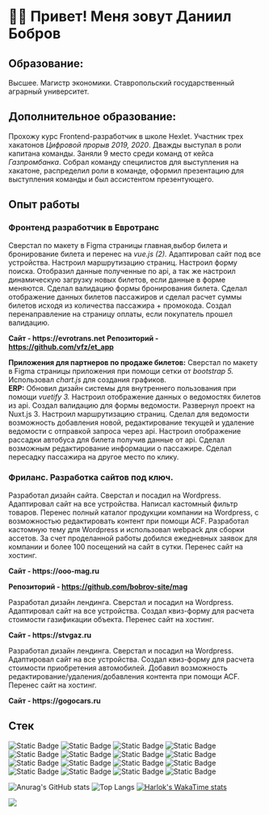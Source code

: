 # 👨‍💻 Привет! Меня зовут Даниил Бобров 
## Образование:
Высшее. Магистр экономики. Ставропольский государственный аграрный университет.
## Дополнительное образование:
Прохожу курс Frontend-разработчик в школе Hexlet. Участник трех хакатонов _Цифровой прорыв 2019, 2020_. Дважды выступал в роли капитана команды. Заняли 9 место среди команд от кейса _Газпромбанка_. Собрал команду специлистов для выступления на хакатоне, распределил роли в команде, оформил презентацию для выступления команды и был ассистентом презентующего.
## Опыт работы
### Фронтенд разработчик в Евротранс 
Сверстал по макету в Figma страницы главная,выбор билета и бронирование билета и перенес на _vue.js (2)._ Адаптировал сайт под все устройства. Настроил маршрутизацию страниц. Настроил форму поиска. Отобразил данные полученные по api, а так же настроил динамическую загрузку новых билетов, если данные в форме меняются. Сделал валидацию формы бронирования билета. Сделал отображение данных билетов пассажиров и сделал расчет суммы билетов исходя из количества пассажира + промокода. Создал перенаправление на страницу оплаты, если покупатель прошел валидацию.

__Сайт - https://evrotrans.net__
__Репозиторий - https://github.com/vfz/et_app__ 

__Приложения для партнеров по продаже билетов:__ Сверстал по макету в Figma страницы приложения при помощи сетки от _bootstrap 5._ Использовал _chart.js_ для создания графиков. <br>
__ERP:__ Обновил дизайн системы для внутреннего пользования при помощи _vuetify 3._ Настроил отображение данных о ведомостях билетов из api. Создал валидацию для формы ведомости. Развернул проект на Nuxt.js 3. Настроил маршрутизацию страниц. Сделал для ведомости возможность добавления новой, редактирование текущей и удаление ведомости с отправкой запроса через api. Настроил отображение рассадки автобуса для билета получив данные от api. Сделал возможным редактирование информации о пассажире. Сделал пересадку пассажира на другое место по клику. <br>
### Фриланс. Разработка сайтов под ключ.

Разработал дизайн сайта. Сверстал и посадил на Wordpress. Адаптировал сайт на все устройства. Написал кастомный фильтр товаров. Перенес полный каталог продукции компании на Wordpress, с возможностью редактировать контент при помощи ACF. Разработал кастомную тему для Wordpress и использовал webpack для сборки ассетов. За счет проделанной работы добился ежедневных заявок для компании и более 100 посещений на сайт в сутки. Перенес сайт на хостинг.

__Сайт - https://ooo-mag.ru__ 

__Репозиторий - https://github.com/bobrov-site/mag__ 

Разработал дизайн лендинга. Сверстал и посадил на Wordpress. Адаптировал сайт на все устройства. Создал квиз-форму для расчета стоимости газификации объекта. Перенес сайт на хостинг.

__Сайт - https://stvgaz.ru__

Разработал дизайн лендинга. Сверстал и посадил на Wordpress. Адаптировал сайт на все устройства. Создал квиз-форму для расчета стоимости приобретения автомобилей. Добавил возможность редактирование/удаления/добавления контента при помощи ACF. Перенес сайт на хостинг.

__Сайт - https://gogocars.ru__

## Стек

![Static Badge](https://img.shields.io/badge/vue.js-black?style=%20flat&logo=vue.js)
![Static Badge](https://img.shields.io/badge/nuxt.js-black?style=%20flat&logo=nuxtdotjs)
![Static Badge](https://img.shields.io/badge/vuetify-black?style=%20flat&logo=vuetify)
![Static Badge](https://img.shields.io/badge/bootstrap-black?style=%20flat&logo=bootstrap)
![Static Badge](https://img.shields.io/badge/git-black?style=%20flat&logo=git)
![Static Badge](https://img.shields.io/badge/javascript-black?style=%20flat&logo=javascript)
![Static Badge](https://img.shields.io/badge/css-black?style=%20flat&logo=css3)
![Static Badge](https://img.shields.io/badge/wordpress-black?style=%20flat&logo=wordpress)
![Static Badge](https://img.shields.io/badge/figma-black?style=%20flat&logo=figma)
![Static Badge](https://img.shields.io/badge/axios-black?style=%20flat&logo=axios)
![Static Badge](https://img.shields.io/badge/html-black?style=%20flat&logo=html5)
![Static Badge](https://img.shields.io/badge/vite-black?style=%20flat&logo=vite)
![Static Badge](https://img.shields.io/badge/webpack-black?style=%20flat&logo=webpack)
![Static Badge](https://img.shields.io/badge/jest-black?style=%20flat&logo=jest)
![Static Badge](https://img.shields.io/badge/scss-black?style=%20flat&logo=sass)
![Static Badge](https://img.shields.io/badge/jquery-black?style=%20flat&logo=jQuery)

![Anurag's GitHub stats](https://github-readme-stats.vercel.app/api?username=bobrov-site&theme=vue-dark&hide=contribs,prs)
![Top Langs](https://github-readme-stats.vercel.app/api/top-langs/?username=bobrov-site&layout=compact&theme=vue-dark)
[![Harlok's WakaTime stats](https://github-readme-stats.vercel.app/api/wakatime?username=bobrovSite)](https://github.com/anuraghazra/github-readme-stats)

<a href="https://visitcount.itsvg.in">
  <img src="https://visitcount.itsvg.in/api?id=bobrov-site&label=Profile%20Views&color=3&icon=5&pretty=false" />
</a>
